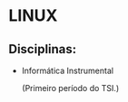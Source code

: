 # LINUX

<h2>Disciplinas:</h2>
<ul>
  <li>Informática Instrumental<p>(Primeiro período do TSI.)</p></li>
